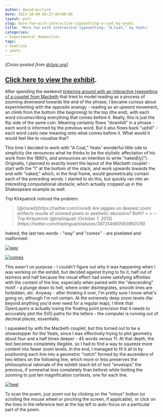 ```yaml
---
author: david-mcclure
date: 2013-10-09 00:27:03+00:00
layout: post
slug: more-fun-with-interactive-typesetting-a-coat-by-yeats
title: 'More fun with interactive typesetting: "A Coat," by Yeats'
categories:
- Experimental Humanities
tags:
- neatline
- yeats
---
```


_[Cross-posted from [dclure.org](http://dclure.org/essays/more-fun-with-interactive-typesetting-a-coat-by-yeats/)]_



## [Click here to view the exhibit](http://neatline.dclure.org/neatline/show/a-coat).





After spending the weekend [tinkering around with an interactive typesetting of a couplet from Macbeth](http://dclure.org/essays/experimental-typesetting-with-neatline-and-shakespeare/) that tried to model reading as a process of zooming _downward_ towards the end of the phrase, I became curious about experimenting with the opposite analogy - reading as an _upward_ movement, an climb from the bottom (the beginning) to the top (the end), with each word circumscribing everything that comes before it. Really, this is just the flip side of the same coin. Meaning certainly flows "downhill" in a phrase - each word is informed by the previous word. But it also flows back "uphill" - each word casts new meaning onto what comes before it. What would it would feel like to visualize that?

This time I decided to work with "A Coat," Yeats' wonderful little ode to simplicity (he renounces what he thinks to be the stylistic affectation of his work from the 1890’s, and announces an intention to write "naked[ly]"). Originally, I planned to exactly invert the layout of the Macbeth couplet - start with the "I" at the bottom of the stack, and work upwards towards the end with "naked," which, in the final frame, would geometrically contain each of the preceding words. I started to do this, but quickly ran into an interesting computational obstacle, which actually cropped up in the Shakespeare example as well.

Trip Kirkpatrick noticed the problem:



<blockquote>[@clured](https://twitter.com/clured) Are jaggies on deepest zoom artifacts results of zoomed pixels or aesthetic decisions? Both?
> 
> -- Trip Kirkpatrick (@triplingual) [October 7, 2013](https://twitter.com/triplingual/statuses/387254660563992576)</blockquote>




Indeed, the last two words - "way" and "comes" - are pixelated and malformed:

[![way](http://dclure.org/wp-content/uploads/2013/10/way-300x151.jpg)](http://dclure.org/wp-content/uploads/2013/10/way.jpg)

[![comes](http://dclure.org/wp-content/uploads/2013/10/comes-300x93.jpg)](http://dclure.org/wp-content/uploads/2013/10/comes.jpg)

This wasn't on purpose - I couldn't figure out why it was happening when I was working on the exhibit, but decided against trying to fix it, half out of laziness and half because the visual effect had some satisfying affinities with the content of the line, especially when paired with the "descending" motif - a plunge down to hell, where order disintegrates, smooth lines are forbidden, etc. Anyway - after thinking it over, I'm pretty sure I know what's going on, although I'm not certain. At the extremely deep zoom levels (far beyond anything you'd ever need for a regular map), I think that OpenLayers is actually losing the floating point precision that it needs to accurately plot the SVG paths for the letters - the computer is running out of decimal places, essentially.

I squeaked by with the Macbeth couplet, but this turned out to be a showstopper for the Yeats, since I was effectively trying to plot geometry about four and a half times deeper - 45 words versus 11. At that depth, the text becomes completely illegible, so I had to find a way to squeeze more content into fewer zoom levels. In the end, I managed to fit it all in by positioning each line into a geometric “notch” formed by the ascenders of two letters on the following line, which more or less preserves the philosophical rationale of the exhibit (each bit of text "envelops" the previous, if somewhat less completely than before) while limiting the zooming to just ten magnification contexts, one for each line.

[![heel](http://dclure.org/wp-content/uploads/2013/10/heel-300x114.jpg)](http://dclure.org/wp-content/uploads/2013/10/heel.jpg)

To scan the poem, just zoom out by clicking on the "minus" button (or scrolling the mouse wheel or pinching the screen, if applicable), or click on the lines in the reference text at the top left to auto-focus on a particular part of the poem.
